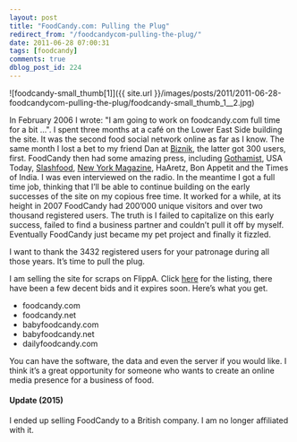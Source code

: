 ```yaml
---
layout: post
title: "FoodCandy.com: Pulling the Plug"
redirect_from: "/foodcandycom-pulling-the-plug/"
date: 2011-06-28 07:00:31
tags: [foodcandy]
comments: true
dblog_post_id: 224
---
```

![foodcandy-small_thumb[1]]({{ site.url }}/images/posts/2011/2011-06-28-foodcandycom-pulling-the-plug/foodcandy-small_thumb_1__2.jpg)

In February 2006 I wrote: "I am going to work on foodcandy.com full time for a bit ...". I spent three months at a café on the Lower East Side building the site. It was the second food social network online as far as I know. The same month I lost a bet to my friend Dan at [Biznik](https://web.archive.org/web/20110807060415/http://biznik.com/), the latter got 300 users, first. FoodCandy then had some amazing press, including [Gothamist](http://gothamist.com/2006/07/13/food_tech.php), USA Today, [Slashfood](https://web.archive.org/web/20130407160916/http://www.slashfood.com/2006/07/12/foodcandy-friendster-for-foodies//), [New York Magazine](http://newyork.grubstreet.com/2006/10/foodies_flock_to_networking_si.html), HaAretz, Bon Appetit and the Times of India. I was even interviewed on the radio. In the meantime I got a full time job, thinking that I’ll be able to continue building on the early successes of the site on my copious free time. It worked for a while, at its height in 2007 FoodCandy had 200’000 unique visitors and over two thousand registered users. The truth is I failed to capitalize on this early success, failed to find a business partner and couldn’t pull it off by myself. Eventually FoodCandy just became my pet project and finally it fizzled.

I want to thank the 3432 registered users for your patronage during all those years. It’s time to pull the plug.

I am selling the site for scraps on FlippA. Click [here](https://flippa.com/2619946-foodcandy-com) for the listing, there have been a few decent bids and it expires soon. Here’s what you get.

- foodcandy.com
- foodcandy.net
- babyfoodcandy.com
- babyfoodcandy.net
- dailyfoodcandy.com

You can have the software, the data and even the server if you would like. I think it’s a great opportunity for someone who wants to create an online media presence for a business of food.

#### Update (2015)

I ended up selling FoodCandy to a British company. I am no longer affiliated with it.
